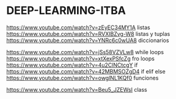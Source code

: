 # DEEP-LEARMING-ITBA

https://www.youtube.com/watch?v=zEyEC34MY1A listas 
https://www.youtube.com/watch?v=RVXIBZvg-W8 listas y tuplas
https://www.youtube.com/watch?v=YNRc6c0wUA8 diccionarios

https://www.youtube.com/watch?v=jSs58VZVLw8 while loops
https://www.youtube.com/watch?v=xtXexPSfcZg fro loops
https://www.youtube.com/watch?v=4u2ClNCtcgY if
https://www.youtube.com/watch?v=42MBMSOZgD4  if elif else
https://www.youtube.com/watch?v=owglNL1KQf0 funciones

https://www.youtube.com/watch?v=Beu5_JZEWsI  class
